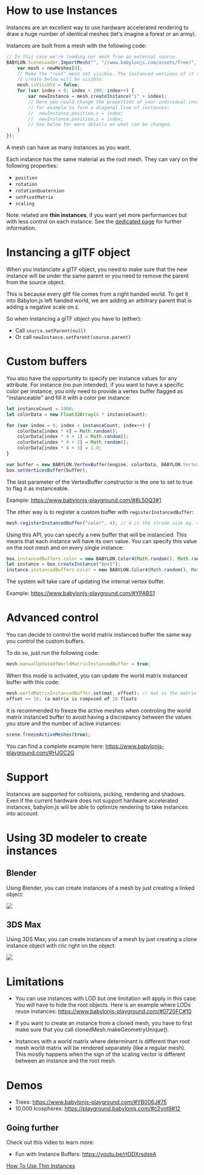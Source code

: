 # How to use Instances
Instances are an excellent way to use hardware accelerated rendering to draw a huge number of identical meshes (let's imagine a forest or an army).

Instances are built from a mesh with the following code:

```javascript
// In this case we're loading our mesh from an external source.
BABYLON.SceneLoader.ImportMesh("", "//www.babylonjs.com/assets/Tree/", "tree.babylon", scene, function (newMeshes) {
    var mesh = newMeshes[0];
    // Make the "root" mesh not visible. The instanced versions of it that we
    // create below will be visible.
    mesh.isVisible = false;
    for (var index = 0; index < 100; index++) {
        var newInstance = mesh.createInstance("i" + index);
        // Here you could change the properties of your individual instance,
        // for example to form a diagonal line of instances:
        //  newInstance.position.x = index;
        //  newInstance.position.z = index;
        // See below for more details on what can be changed.
    }
});
```
A mesh can have as many instances as you want.

Each instance has the same material as the root mesh. They can vary on the following properties:
* ```position```
* ```rotation```
* ```rotationQuaternion```
* ```setPivotMatrix```
* ```scaling```

Note: related are **thin instances**, if you want yet more performances but with less control on each instance. See the [dedicated page](/How_To/How_to_use_ThinInstances) for further information.

# Instancing a glTF object

When you instanciate a glTF object, you need to make sure that the new instance will be under the same parent or you need to remove the parent from the source object.

This is because every gltf file comes from a right handed world. To get it into Babylon.js left handed world, we are adding an arbitrary parent that is adding a negative scale on z.

So when instancing a glTF object you have to (either):
- Call `source.setParent(null)`
- Or call `newInstance.setParent(source.parent)`

# Custom buffers

You also have the opportunity to specify per instance values for any attribute. For instance (no pun intended), if you want to have a specific color per instance, you only need to provide a vertex buffer flagged as "instanceable" and fill it with a color per instance:

```javascript
let instanceCount = 1000;
let colorData = new Float32Array(4 * instanceCount);

for (var index = 0; index < instanceCount; index++) {
    colorData[index * 4] = Math.random();
    colorData[index * 4 + 1] = Math.random();
    colorData[index * 4 + 2] = Math.random();
    colorData[index * 4 + 3] = 1.0;
}

var buffer = new BABYLON.VertexBuffer(engine, colorData, BABYLON.VertexBuffer.ColorKind, false, false, 4, true);
box.setVerticesBuffer(buffer);
```

The last parameter of the VertexBuffer constructor is the one to set to true to flag it as instanceable.

Example: https://www.babylonjs-playground.com/#8L50Q3#1

The other way is to register a custom buffer with `registerInstancedBuffer`:
```javascript
mesh.registerInstancedBuffer("color", 4); // 4 is the stride size eg. 4 floats here
```

Using this API, you can specify a new buffer that will be instancied. This means that each instance will have its own value. You can specify this value on the root mesh and on every single instance:

```javascript
box.instancedBuffers.color = new BABYLON.Color4(Math.random(), Math.random(), Math.random(), 1);
let instance = box.createInstance("box1");
instance.instancedBuffers.color = new BABYLON.Color4(Math.random(), Math.random(), Math.random(), 1);
```

The system will take care of updating the internal vertex buffer.

Example: https://www.babylonjs-playground.com/#YPABS1

# Advanced control

You can decide to control the world matrix instanced buffer the same way you control the custom buffers.

To do so, just run the following code:
```javascript
mesh.manualUpdateOfWorldMatrixInstancedBuffer = true;
```

When this mode is activated, you can update the world matrix instanced buffer with this code:
```javascript
mesh.worldMatrixInstancedBuffer.set(mat, offset); // mat is the matrix you want to store at the given offset
offset += 16; (a matrix is composed of 16 floats
```

It is recommended to freeze the active meshes when controling the world matrix instanced buffer to avoid having a discrepancy between the values you store and the number of active instances:
```javascript
scene.freezeActiveMeshes(true);
```

You can find a complete example here: https://www.babylonjs-playground.com/#HJGC2G

# Support

Instances are supported for collisions, picking, rendering and shadows. Even if the current hardware does not support hardware accelerated instances, babylon.js will be able to optimize rendering to take instances into account.

# Using 3D modeler to create instances

## Blender

Using Blender, you can create instances of a mesh by just creating a linked object:

![](/img/how_to/use-instance/blender-linked-object.jpg)

## 3DS Max

Using 3DS Max, you can create instances of a mesh by just creating a clone instance object with clic right on the object:

![](/img/how_to/use-instance/3ds-linked-object.jpg)

# Limitations

* You can use instances with LOD but one limitation will apply in this case: You will have to hide the root objects.
Here is an example where LODs reuse instances:
https://www.babylonjs-playground.com/#0720FC#10

* If you want to create an instance from a cloned mesh, you have to first make sure that you call clonedMesh.makeGeometryUnique().

* Instances with a world matrix where determinant is different than root mesh world matrix will be rendered separately (like a regular mesh). This mostly happens when the sign of the scaling vector is different between an instance and the root mesh.

# Demos
- Trees: https://www.babylonjs-playground.com/#YB006J#75
- 10,000 Icospheres: https://playground.babylonjs.com/#c2ynt9#12

## Going further

Check out this video to learn more:
- Fun with Instance Buffers: https://youtu.be/rlODXrsdseA

[How To Use Thin Instances](/How_To/How_to_use_ThinInstances)

